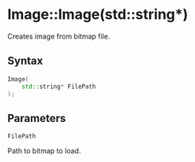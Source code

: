 # Image::Image(std::string*)

Creates image from bitmap file.

## Syntax

```cpp
Image(
    std::string* FilePath
);
```

## Parameters

`FilePath`

Path to bitmap to load.
